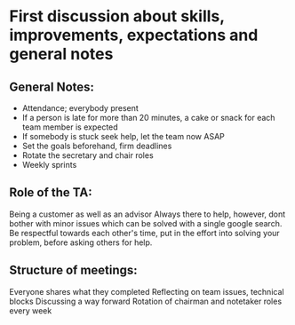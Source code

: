 # First discussion about skills, improvements, expectations and general notes

## General Notes:
- Attendance; everybody present
- If a person is late for more than 20 minutes, a cake or snack for each team member is expected
- If somebody is stuck seek help, let the team now ASAP
- Set the goals beforehand, firm deadlines
- Rotate the secretary and chair roles
- Weekly sprints

## Role of the TA:

Being a customer as well as an advisor
Always there to help, however, dont bother with minor issues which can be solved with a single google search.
Be respectful towards each other's time, put in the effort into solving your problem, before asking others for help.


## Structure of meetings:

Everyone shares what they completed
Reflecting on team issues, technical blocks
Discussing a way forward
Rotation of chairman and notetaker roles every week